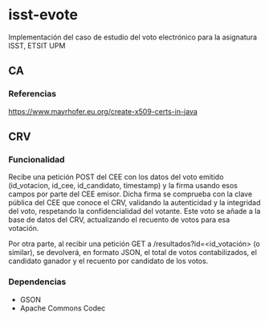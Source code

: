 # isst-evote
Implementación del caso de estudio del voto electrónico para la asignatura ISST, ETSIT UPM

## CA

### Referencias  
https://www.mayrhofer.eu.org/create-x509-certs-in-java

## CRV

### Funcionalidad  
Recibe una petición POST del CEE con los datos del voto emitido (id_votacion, id_cee, id_candidato, timestamp) y la firma usando esos campos por parte del CEE emisor. Dicha firma se comprueba con la clave pública del CEE que conoce el CRV, validando la autenticidad y la integridad del voto, respetando la confidencialidad del votante. Este voto se añade a la base de datos del CRV, actualizando el recuento de votos para esa votación.  

Por otra parte, al recibir una petición GET a /resultados?id=<id_votación> (o similar), se devolverá, en formato JSON, el total de votos contabilizados, el candidato ganador y el recuento por candidato de los votos.  

### Dependencias  
* GSON
* Apache Commons Codec

